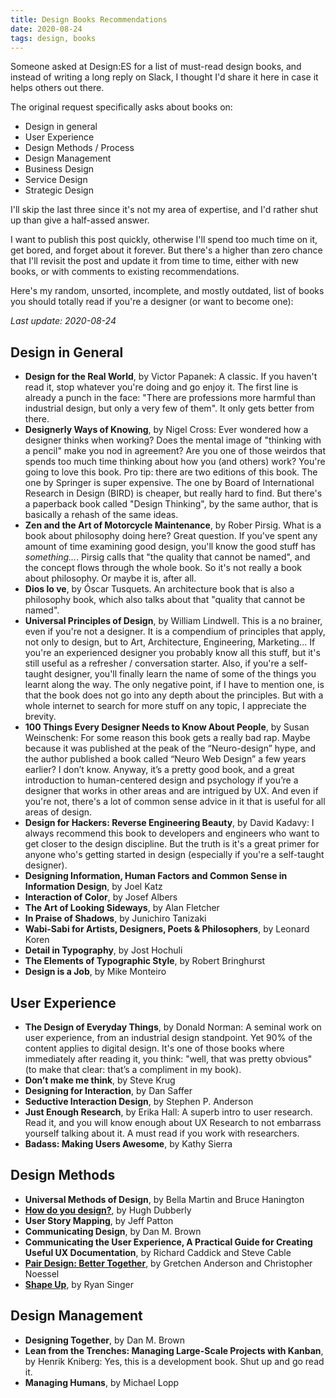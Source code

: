 ```yaml
---
title: Design Books Recommendations
date: 2020-08-24
tags: design, books
---
```


Someone asked at Design:ES for a list of must-read design books, and instead of writing a long reply on Slack, I thought I'd share it here in case it helps others out there.

The original request specifically asks about books on:

- Design in general
- User Experience
- Design Methods / Process
- Design Management
- Business Design
- Service Design
- Strategic Design

I'll skip the last three since it's not my area of expertise, and I'd rather shut up than give a half-assed answer.

I want to publish this post quickly, otherwise I'll spend too much time on it, get bored, and forget about it forever. But there's a higher than zero chance that I'll revisit the post and update it from time to time, either with new books, or with comments to existing recommendations.

Here's my random, unsorted, incomplete, and mostly outdated, list of books you should totally read if you're a designer (or want to become one):

_Last update: 2020-08-24_

## Design in General

- **Design for the Real World**, by Victor Papanek: A classic. If you haven't read it, stop whatever you're doing and go enjoy it. The first line is already a punch in the face: "There are professions more harmful than industrial design, but only a very few of them". It only gets better from there.
- **Designerly Ways of Knowing**, by Nigel Cross: Ever wondered how a designer thinks when working? Does the mental image of "thinking with a pencil" make you nod in agreement? Are you one of those weirdos that spends too much time thinking about how you (and others) work? You're going to love this book. Pro tip: there are two editions of this book. The one by Springer is super expensive. The one by Board of International Research in Design (BIRD) is cheaper, but really hard to find. But there's a paperback book called "Design Thinking", by the same author, that is basically a rehash of the same ideas.
- **Zen and the Art of Motorcycle Maintenance**, by Rober Pirsig. What is a book about philosophy doing here? Great question. If you've spent any amount of time examining good design, you'll know the good stuff has _something..._. Pirsig calls that "the quality that cannot be named", and the concept flows through the whole book. So it's not really a book about philosophy. Or maybe it is, after all.
- **Dios lo ve**, by Óscar Tusquets. An architecture book that is also a philosophy book, which also talks about that "quality that cannot be named".
- **Universal Principles of Design**, by William Lindwell. This is a no brainer, even if you're not a designer. It is a compendium of principles that apply, not only to design, but to Art, Architecture, Engineering, Marketing... If you're an experienced designer you probably know all this stuff, but it's still useful as a refresher / conversation starter. Also, if you're a self-taught designer, you'll finally learn the name of some of the things you learnt along the way. The only negative point, if I have to mention one, is that the book does not go into any depth about the principles. But with a whole internet to search for more stuff on any topic, I appreciate the brevity.
- **100 Things Every Designer Needs to Know About People**, by Susan Weinschenk: For some reason this book gets a really bad rap. Maybe because it was published at the peak of the “Neuro-design” hype, and the author published a book called “Neuro Web Design” a few years earlier? I don’t know. Anyway, it’s a pretty good book, and a great introduction to human-centered design and psychology if you’re a designer that works in other areas and are intrigued by UX. And even if you're not, there's a lot of common sense advice in it that is useful for all areas of design.
- **Design for Hackers: Reverse Engineering Beauty**, by David Kadavy: I always recommend this book to developers and engineers who want to get closer to the design discipline. But the truth is it's a great primer for anyone who's getting started in design (especially if you're a self-taught designer).
- **Designing Information, Human Factors and Common Sense in Information Design**, by Joel Katz
- **Interaction of Color**, by Josef Albers
- **The Art of Looking Sideways**, by Alan Fletcher
- **In Praise of Shadows**, by Junichiro Tanizaki
- **Wabi-Sabi for Artists, Designers, Poets & Philosophers**, by Leonard Koren
- **Detail in Typography**, by Jost Hochuli
- **The Elements of Typographic Style**, by Robert Bringhurst
- **Design is a Job**, by Mike Monteiro

## User Experience

- **The Design of Everyday Things**, by Donald Norman: A seminal work on user experience, from an industrial design standpoint. Yet 90% of the content applies to digital design. It's one of those books where immediately after reading it, you think: "well, that was pretty obvious" (to make that clear: that’s a compliment in my book).
- **Don’t make me think**, by Steve Krug
- **Designing for Interaction**, by Dan Saffer
- **Seductive Interaction Design**, by Stephen P. Anderson
- **Just Enough Research**, by Erika Hall: A superb intro to user research. Read it, and you will know enough about UX Research to not embarrass yourself talking about it. A must read if you work with researchers.
- **Badass: Making Users Awesome**, by Kathy Sierra

## Design Methods

- **Universal Methods of Design**, by Bella Martin and Bruce Hanington
- [**How do you design?**](http://www.dubberly.com/articles/how-do-you-design.html), by Hugh Dubberly
- **User Story Mapping**, by Jeff Patton
- **Communicating Design**, by Dan M. Brown
- **Communicating the User Experience, A Practical Guide for Creating Useful UX Documentation**, by Richard Caddick and Steve Cable
- [**Pair Design: Better Together**](https://www.oreilly.com/library/view/pair-design/9781492042907/), by Gretchen Anderson and Christopher Noessel
- [**Shape Up**](https://basecamp.com/shapeup), by Ryan Singer

## Design Management

- **Designing Together**, by Dan M. Brown
- **Lean from the Trenches: Managing Large-Scale Projects with Kanban**, by Henrik Kniberg: Yes, this is a development book. Shut up and go read it.
- **Managing Humans**, by Michael Lopp
